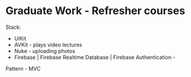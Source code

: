# Graduate Work - Refresher courses

Stack:

+ UIKit
+ AVKit - plays video lectures
+ Nuke - uploading photos
+ Firebase | Firebase Realtime Database | Firebase Authentication - 

Pattern - MVC
